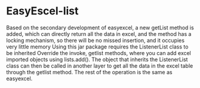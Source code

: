 # EasyEscel-list
Based on the secondary development of easyexcel, a new getList method is added, which can directly return all the data in excel, and the method has a locking mechanism, so there will be no missed insertion, and it occupies very little memory
Using this jar package requires the ListenerList class to be inherited Override the invoke, getlist methods, where you can add excel imported objects using lists.add(). The object that inherits the ListenerList class can then be called in another layer to get all the data in the excel table through the getlist method. The rest of the operation is the same as easyexcel. 
